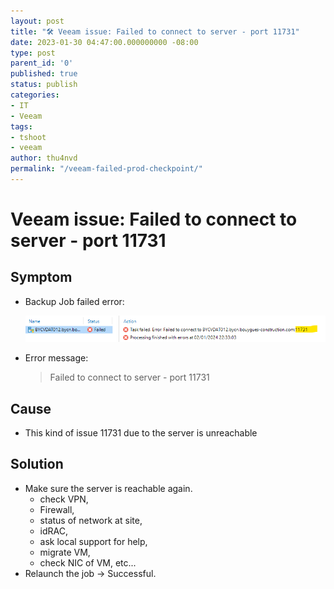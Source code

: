 ```yaml
---
layout: post
title: "🛠 Veeam issue: Failed to connect to server - port 11731"
date: 2023-01-30 04:47:00.000000000 -08:00
type: post
parent_id: '0'
published: true
status: publish
categories:
- IT
- Veeam
tags:
- tshoot
- veeam
author: thu4nvd
permalink: "/veeam-failed-prod-checkpoint/"
---
```


# Veeam issue: Failed to connect to server - port 11731

## Symptom
* Backup Job failed error:  
  
  ![Alt text](../assets/2024/conn1.png)


* Error message: 
  
  > Failed to connect to server - port 11731

## Cause

* This kind of issue 11731 due to the server is unreachable

## Solution

* Make sure the server is reachable again.   
  - check VPN, 
  - Firewall, 
  - status of network at site, 
  - idRAC, 
  - ask local support for help, 
  - migrate VM, 
  - check NIC of VM, etc...
* Relaunch the job -> Successful.